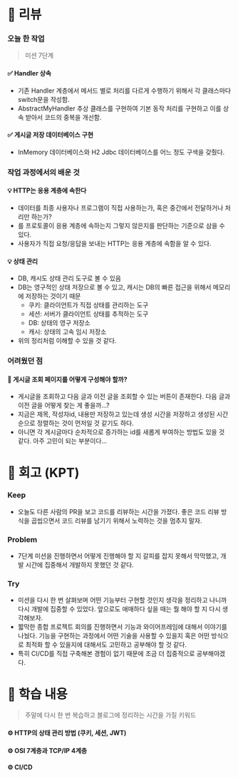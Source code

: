 # 📌 리뷰 
### 오늘 한 작업
> 미션 7단계

#### ✅ Handler 상속
- 기존 Handler 계층에서 메서드 별로 처리를 다르게 수행하기 위해서 각 클래스마다 switch문을 작성함.
- AbstractMyHandler 추상 클래스를 구현하여 기본 동작 처리를 구현하고 이를 상속 받아서 코드의 중복을 개선함.

#### ✅ 게시글 저장 데이터베이스 구현
- InMemory 데이터베이스와 H2 Jdbc 데이터베이스를 어느 정도 구색을 갖췄다.

### 작업 과정에서의 배운 것
#### 💡 HTTP는 응용 계층에 속한다
- 데이터를 최종 사용자나 프로그램이 직접 사용하는가, 혹은 중간에서 전달하거나 처리만 하는가?
- 를 프로토콜이 응용 계층에 속하는지 그렇지 않은지를 판단하는 기준으로 삼을 수 있다.
- 사용자가 직접 요청/응답을 보내는 HTTP는 응용 계층에 속함을 알 수 있다.

#### 💡 상태 관리
- DB, 캐시도 상태 관리 도구로 볼 수 있음
- DB는 영구적인 상태 저장으로 볼 수 있고, 캐시는 DB의 빠른 접근을 위해서 메모리에 저장하는 것이기 때문
    - 쿠키: 클라이언트가 직접 상태를 관리하는 도구
    - 세션: 서버가 클라이언트 상태를 추적하는 도구
    - DB: 상태의 영구 저장소
    - 캐시: 상태의 고속 임시 저장소
- 위의 정리처럼 이해할 수 있을 것 같다.

### 어려웠던 점
#### 🥊 게시글 조회 페이지를 어떻게 구성해야 할까?
- 게시글을 조회하고 다음 글과 이전 글을 조회할 수 있는 버튼이 존재한다. 다음 글과 이전 글을 어떻게 찾는 게 좋을까...? 
- 지금은 제목, 작성자id, 내용만 저장하고 있는데 생성 시간을 저장하고 생성된 시간 순으로 정렬하는 것이 먼저일 것 같기도 하다.
- 아니면 각 게시글마다 순차적으로 증가하는 id를 새롭게 부여하는 방법도 있을 것 같다. 아주 고민이 되는 부분이다...

# 📌 회고 (KPT)
### Keep
- 오늘도 다른 사람의 PR을 보고 코드를 리뷰하는 시간을 가졌다. 좋은 코드 리뷰 방식을 곱씹으면서 코드 리뷰를 남기기 위해서 노력하는 것을 멈추지 말자.

### Problem
- 7단계 미션을 진행하면서 어떻게 진행해야 할 지 갈피를 잡지 못해서 막막했고, 개발 시간에 집중해서 개발하지 못했던 것 같다.

### Try
- 미션을 다시 한 번 살펴보며 어떤 기능부터 구현할 것인지 생각을 정리하고 나니까 다시 개발에 집중할 수 있었다. 앞으로도 애매하다 싶을 때는 뭘 해야 할 지 다시 생각해보자.
- 짧막한 종합 프로젝트 회의를 진행하면서 기능과 와이어프레임에 대해서 이야기를 나눴다. 기능을 구현하는 과정에서 어떤 기술을 사용할 수 있을지 혹은 어떤 방식으로 최적화 할 수 있을지에 대해서도 고민하고 공부해야 할 것 같다.
- 특히 CI/CD를 직접 구축해본 경험이 없기 때문에 조금 더 집중적으로 공부해야겠다.

# 📌 학습 내용
> 주말에 다시 한 번 복습하고 블로그에 정리하는 시간을 가질 키워드
#### ⚙️ HTTP의 상태 관리 방법 (쿠키, 세션, JWT)
#### ⚙️ OSI 7계층과 TCP/IP 4계층
#### ⚙️ CI/CD
